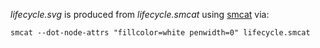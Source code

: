 <!--
Copyright (c) 2017-2024, The Khronos Group Inc.

SPDX-License-Identifier: CC-BY-4.0
-->

*lifecycle.svg* is produced from *lifecycle.smcat* using [smcat](https://github.com/sverweij/state-machine-cat) via:

```
smcat --dot-node-attrs "fillcolor=white penwidth=0" lifecycle.smcat
```
